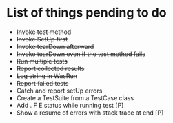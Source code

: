 # List of things pending to do

* ~~Invoke test method~~
* ~~Invoke SetUp first~~
* ~~Invoke tearDown afterward~~
* ~~Invoke tearDown even if the test method fails~~
* ~~Run multiple tests~~
* ~~Report collected results~~
* ~~Log string in WasRun~~
* ~~Report failed tests~~
* Catch and report setUp errors
* Create a TestSuite from a TestCase class
* Add . F E status while running test [P]
* Show a resume of errors with stack trace at end [P]
